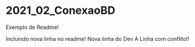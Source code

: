 # 2021_02_ConexaoBD

Exemplo de Readme!

Incluindo nova linha no readme! Nova linha do Dev A  Linha com conflito!!
